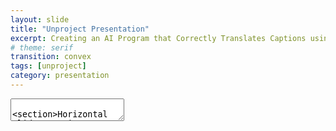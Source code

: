 ```yaml
---
layout: slide
title: "Unproject Presentation"
excerpt: Creating an AI Program that Correctly Translates Captions using Text Analysis for Digital Social Storytelling
# theme: serif
transition: convex
tags: [unproject]
category: presentation
---
```

<section data-markup>
  <link rel="stylesheet" href="dist/theme/serif.css">
  <textarea data-template>
    <section>Horizontal Slide</section>
<section>
  <section>Vertical Slide 1</section>
  <section>Vertical Slide 2</section>
</section>
  </textarea>
</section>
